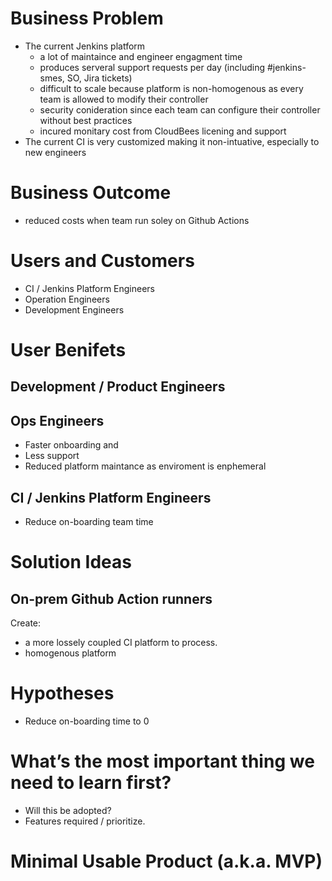 # Business Problem

 - The current Jenkins platform
	 - a lot of maintaince and engineer engagment time
	 - produces serveral support requests per day (including #jenkins-smes, SO, Jira tickets)
	 - difficult to scale because platform is non-homogenous as every team is allowed to modify their controller
	 - security conideration since each team can configure their controller without best practices
	 - incured monitary cost from CloudBees licening and support
 - The current CI is very customized making it non-intuative, especially to new engineers

# Business Outcome
 - reduced costs when team run soley on Github Actions

# Users and Customers

 - CI / Jenkins Platform Engineers
 - Operation Engineers
 - Development Engineers

# User Benifets

## Development / Product Engineers


## Ops Engineers
 - Faster onboarding and
 - Less support
 - Reduced platform maintance as enviroment is enphemeral

## CI / Jenkins Platform Engineers

 - Reduce on-boarding team time
 
# Solution Ideas

## On-prem Github Action runners

Create:
 - a more lossely coupled CI platform to process.
 - homogenous platform

# Hypotheses

- Reduce on-boarding time to 0

# What’s the most important thing we need to learn first?

 - Will this be adopted?
 - Features required / prioritize.

# Minimal Usable Product (a.k.a. MVP)

<!--stackedit_data:
eyJoaXN0b3J5IjpbLTE5MjU2MTMxMjksMTQ5NDI2NzU2MSwtMT
ExMjg2Njk0MSwtMTQ0Mjc3NzY5OSwtMTUyNTcyMzAxMV19
-->